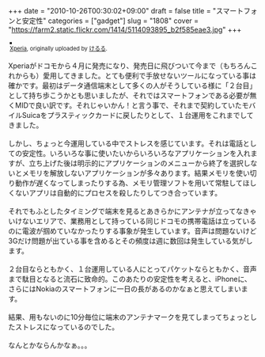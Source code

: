+++
date = "2010-10-26T00:30:02+09:00"
draft = false
title = "スマートフォンと安定性"
categories = ["gadget"]
slug = "1808"
cover = "https://farm2.static.flickr.com/1414/5114093895_b2f585eae3.jpg"
+++

<div style="text-align: left; padding: 3px;">
<a href="https://www.flickr.com/photos/keruru/5114093895/" title="photo sharing"><img src="https://farm2.static.flickr.com/1414/5114093895_b2f585eae3.jpg" style="border: solid 2px #000000;" alt="" /></a>
<br />
<span style="font-size: 0.8em; margin-top: 0px;"><a href="https://www.flickr.com/photos/keruru/5114093895/">Xperia</a>, originally uploaded by <a href="https://www.flickr.com/people/keruru/">けるる</a>.</span>
</div>
<p>
Xperiaがドコモから４月に発売になり、発売日に飛びついて今まで（もちろんこれからも）愛用してきました。とても便利で手放せないツールになっている事は確かです。最初はデータ通信端末として多くの人がそうしている様に「２台目」として持ち歩こうかとも思いましたが、それではスマートフォンである必要が無くMIDで良い訳です。それじゃいかん！と言う事で、それまで契約していたモバイルSuicaをプラスティックカードに戻したりとして、１台運用をこれまでしてきました。<br />
<br />
しかし、ちょっと今運用している中でストレスを感じています。それは電話としての安定性。いろいろな事に使いたいからいろいろなアプリケーションを入れますが、立ち上げた後は明示的にアプリケーションのメニューから終了を選択しないとメモリを解放しないアプリケーションが多々あります。結果メモリを使い切り動作が遅くなってしまったりする為、メモリ管理ソフトを用いて常駐してほしくないアプリは自動的にプロセスを殺したりしてつき合っています。<br />
<br />
それでもふとしたタイミングで端末を見るとあきらかにアンテナが立ってなきゃいけないエリアで、業務用として持っている同じドコモの携帯電話は立っているのに電波が掴めていなかったりする事象が発生しています。音声は問題ないけど3Gだけ問題が出ている事を含めるとその頻度は週に数回は発生している気がします。<br />
<br />
２台目ならともかく、１台運用している人にとってパケットならともかく、音声まで駄目となると流石に致命的。このあたりの安定性を考えると、iPhoneに、さらにはNokiaのスマートフォンに一日の長があるのかなぁと思えてしまいます。<br />
<br />
結果、用もないのに10分毎位に端末のアンテナマークを見てしまってちょっとしたストレスになっているのでした。<br />
<br />
なんとかならんかなぁ。。。
</p>
